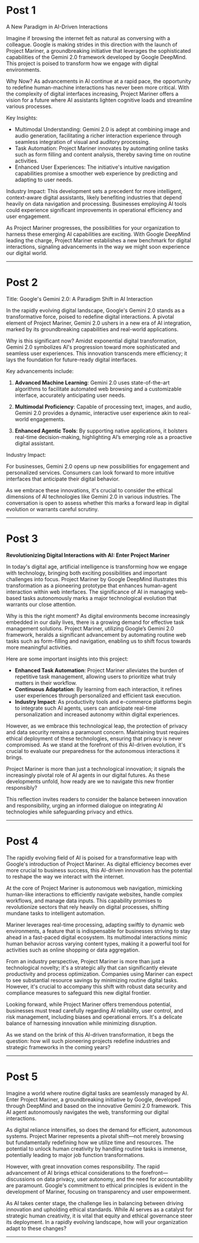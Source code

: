 # Post 1

A New Paradigm in AI-Driven Interactions

Imagine if browsing the internet felt as natural as conversing with a colleague. Google is making strides in this direction with the launch of Project Mariner, a groundbreaking initiative that leverages the sophisticated capabilities of the Gemini 2.0 framework developed by Google DeepMind. This project is poised to transform how we engage with digital environments.

Why Now?
As advancements in AI continue at a rapid pace, the opportunity to redefine human-machine interactions has never been more critical. With the complexity of digital interfaces increasing, Project Mariner offers a vision for a future where AI assistants lighten cognitive loads and streamline various processes.

Key Insights:
- Multimodal Understanding: Gemini 2.0 is adept at combining image and audio generation, facilitating a richer interaction experience through seamless integration of visual and auditory processing.
- Task Automation: Project Mariner innovates by automating online tasks such as form filling and content analysis, thereby saving time on routine activities.
- Enhanced User Experiences: The initiative's intuitive navigation capabilities promise a smoother web experience by predicting and adapting to user needs.

Industry Impact:
This development sets a precedent for more intelligent, context-aware digital assistants, likely benefiting industries that depend heavily on data navigation and processing. Businesses employing AI tools could experience significant improvements in operational efficiency and user engagement.

As Project Mariner progresses, the possibilities for your organization to harness these emerging AI capabilities are exciting. With Google DeepMind leading the charge, Project Mariner establishes a new benchmark for digital interactions, signaling advancements in the way we might soon experience our digital world.

---

# Post 2

Title: Google's Gemini 2.0: A Paradigm Shift in AI Interaction

In the rapidly evolving digital landscape, Google's Gemini 2.0 stands as a transformative force, poised to redefine digital interactions. A pivotal element of Project Mariner, Gemini 2.0 ushers in a new era of AI integration, marked by its groundbreaking capabilities and real-world applications.

Why is this significant now? Amidst exponential digital transformation, Gemini 2.0 symbolizes AI's progression toward more sophisticated and seamless user experiences. This innovation transcends mere efficiency; it lays the foundation for future-ready digital interfaces.

Key advancements include:

1. **Advanced Machine Learning**: Gemini 2.0 uses state-of-the-art algorithms to facilitate automated web browsing and a customizable interface, accurately anticipating user needs.

2. **Multimodal Proficiency**: Capable of processing text, images, and audio, Gemini 2.0 provides a dynamic, interactive user experience akin to real-world engagements.

3. **Enhanced Agentic Tools**: By supporting native applications, it bolsters real-time decision-making, highlighting AI’s emerging role as a proactive digital assistant.

Industry Impact:

For businesses, Gemini 2.0 opens up new possibilities for engagement and personalized services. Consumers can look forward to more intuitive interfaces that anticipate their digital behavior.

As we embrace these innovations, it's crucial to consider the ethical dimensions of AI technologies like Gemini 2.0 in various industries. The conversation is open to assess whether this marks a forward leap in digital evolution or warrants careful scrutiny.

---

# Post 3

**Revolutionizing Digital Interactions with AI: Enter Project Mariner**

In today's digital age, artificial intelligence is transforming how we engage with technology, bringing both exciting possibilities and important challenges into focus. Project Mariner by Google DeepMind illustrates this transformation as a pioneering prototype that enhances human-agent interaction within web interfaces. The significance of AI in managing web-based tasks autonomously marks a major technological evolution that warrants our close attention.

Why is this the right moment? As digital environments become increasingly embedded in our daily lives, there is a growing demand for effective task management solutions. Project Mariner, utilizing Google’s Gemini 2.0 framework, heralds a significant advancement by automating routine web tasks such as form-filling and navigation, enabling us to shift focus towards more meaningful activities.

Here are some important insights into this project:

- **Enhanced Task Automation**: Project Mariner alleviates the burden of repetitive task management, allowing users to prioritize what truly matters in their workflow.
- **Continuous Adaptation**: By learning from each interaction, it refines user experiences through personalized and efficient task execution.
- **Industry Impact**: As productivity tools and e-commerce platforms begin to integrate such AI agents, users can anticipate real-time personalization and increased autonomy within digital experiences.

However, as we embrace this technological leap, the protection of privacy and data security remains a paramount concern. Maintaining trust requires ethical deployment of these technologies, ensuring that privacy is never compromised. As we stand at the forefront of this AI-driven evolution, it's crucial to evaluate our preparedness for the autonomous interactions it brings.

Project Mariner is more than just a technological innovation; it signals the increasingly pivotal role of AI agents in our digital futures. As these developments unfold, how ready are we to navigate this new frontier responsibly?

This reflection invites readers to consider the balance between innovation and responsibility, urging an informed dialogue on integrating AI technologies while safeguarding privacy and ethics.

---

# Post 4

The rapidly evolving field of AI is poised for a transformative leap with Google's introduction of Project Mariner. As digital efficiency becomes ever more crucial to business success, this AI-driven innovation has the potential to reshape the way we interact with the internet.

At the core of Project Mariner is autonomous web navigation, mimicking human-like interactions to efficiently navigate websites, handle complex workflows, and manage data inputs. This capability promises to revolutionize sectors that rely heavily on digital processes, shifting mundane tasks to intelligent automation.

Mariner leverages real-time processing, adapting swiftly to dynamic web environments, a feature that is indispensable for businesses striving to stay ahead in a fast-paced digital ecosystem. Its multimodal interactions mimic human behavior across varying content types, making it a powerful tool for activities such as online shopping or data aggregation.

From an industry perspective, Project Mariner is more than just a technological novelty; it's a strategic ally that can significantly elevate productivity and process optimization. Companies using Mariner can expect to see substantial resource savings by minimizing routine digital tasks. However, it's crucial to accompany this shift with robust data security and compliance measures to safeguard this new digital frontier.

Looking forward, while Project Mariner offers tremendous potential, businesses must tread carefully regarding AI reliability, user control, and risk management, including biases and operational errors. It's a delicate balance of harnessing innovation while minimizing disruption.

As we stand on the brink of this AI-driven transformation, it begs the question: how will such pioneering projects redefine industries and strategic frameworks in the coming years?

---

# Post 5

Imagine a world where routine digital tasks are seamlessly managed by AI. Enter Project Mariner, a groundbreaking initiative by Google, developed through DeepMind and based on the innovative Gemini 2.0 framework. This AI agent autonomously navigates the web, transforming our digital interactions. 

As digital reliance intensifies, so does the demand for efficient, autonomous systems. Project Mariner represents a pivotal shift—not merely browsing but fundamentally redefining how we utilize time and resources. The potential to unlock human creativity by handling routine tasks is immense, potentially leading to major job function transformations. 

However, with great innovation comes responsibility. The rapid advancement of AI brings ethical considerations to the forefront—discussions on data privacy, user autonomy, and the need for accountability are paramount. Google's commitment to ethical principles is evident in the development of Mariner, focusing on transparency and user empowerment.

As AI takes center stage, the challenge lies in balancing between driving innovation and upholding ethical standards. While AI serves as a catalyst for strategic human creativity, it is vital that equity and ethical governance steer its deployment. In a rapidly evolving landscape, how will your organization adapt to these changes?

---

